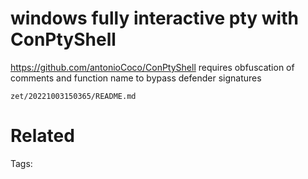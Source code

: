 # windows fully interactive pty with ConPtyShell
https://github.com/antonioCoco/ConPtyShell
requires obfuscation of comments and function name to bypass defender signatures

` zet/20221003150365/README.md `

# Related


Tags:

    
